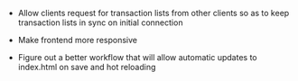 -   Allow clients request for transaction lists from other clients so as to keep transaction lists in sync on initial connection

-   Make frontend more responsive

-   Figure out a better workflow that will allow automatic updates to index.html on save and hot reloading
